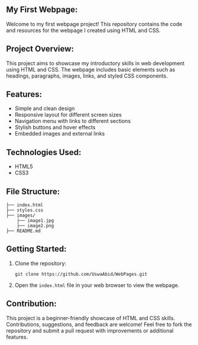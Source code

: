  ## My First Webpage:

Welcome to my first webpage project! This repository contains the code and resources for the webpage I created using HTML and CSS.

## Project Overview:

This project aims to showcase my introductory skills in web development using HTML and CSS. The webpage includes basic elements such as headings, paragraphs, images, links, and styled CSS components.

## Features:

- Simple and clean design
- Responsive layout for different screen sizes
- Navigation menu with links to different sections
- Stylish buttons and hover effects
- Embedded images and external links

## Technologies Used:

- HTML5
- CSS3

## File Structure:

```
├── index.html
├── styles.css
├── images/
    ├── image1.jpg
    ├── image2.png
├── README.md
```

## Getting Started:

1. Clone the repository:
   ```
   git clone https://github.com/UswaAbid/WebPages.git
   ```

2. Open the `index.html` file in your web browser to view the webpage.

## Contribution:

This project is a beginner-friendly showcase of HTML and CSS skills. Contributions, suggestions, and feedback are welcome! Feel free to fork the repository and submit a pull request with improvements or additional features.

